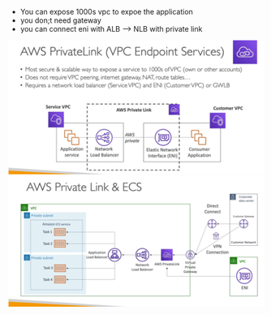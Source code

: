 

- You can expose 1000s vpc to expoe the application
- you don;t need gateway
- you can connect eni with ALB --> NLB with private link


<img src="img/6.1.png" />

<img src="img/6.2.png" />